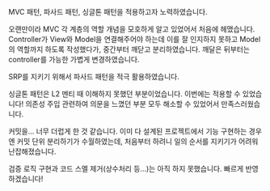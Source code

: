 MVC 패턴, 파사드 패턴, 싱글톤 패턴을 적용하고자 노력하였습니다.

오랜만이라 MVC 각 계층의 역할 개념을 모호하게 알고 있었어서 처음에 헤맸습니다.
Controller가 View와 Model을 연결해주어야 하는데 이를 잘 인지하지 못하고 Model의 역할까지 하도록 작성했다가, 중간부터 깨닫고 분리하였습니다. 
깨달은 뒤부터는 controller를 가능한 가볍게 변경하였습니다.

SRP를 지키기 위해서 파사드 패턴을 적극 활용하였습니다. 

싱글톤 패턴은 L2 멘티 때 이해하지 못했던 부분이었습니다. 이번에는 적용할 수 있었습니다! 의존성 주입 관련하여 의문을 느꼈던 부분 모두 해소할 수 있었어서 만족스러웠습니다.

커밋을... 너무 더럽게 한 것 같습니다. 이미 다 설계된 프로젝트에서 기능 구현하는 경우엔 커밋 단위 분리하기가 수월하였는데, 처음부터 하려니 일의 순서를 지키기가 어려워 난잡해졌습니다.

검증 로직 구현과 코드 스멜 제거(상수처리 등...)는 아직 하지 못했습니다. 빠르게 반영하겠습니다!